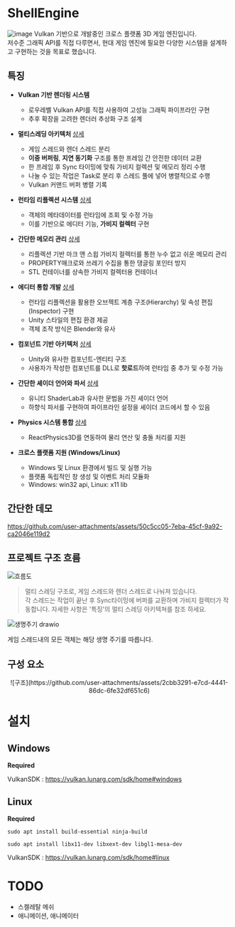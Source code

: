 # ShellEngine
![image](https://github.com/user-attachments/assets/f57f7cb3-3e14-4393-8339-fb6bcddbf579)
Vulkan 기반으로 개발중인 크로스 플랫폼 3D 게임 엔진입니다.</br>
저수준 그래픽 API를 직접 다루면서, 현대 게임 엔진에 필요한 다양한 시스템을 설계하고 구현하는 것을 목표로 했습니다.

## 특징
- **Vulkan 기반 렌더링 시스템**  
  - 로우레벨 Vulkan API를 직접 사용하여 고성능 그래픽 파이프라인 구현
  - 추후 확장을 고려한 렌더러 추상화 구조 설계

- **멀티스레딩 아키텍처** [상세](https://github.com/Shell4026/ShellEngine/blob/main/Multithreading.md)
  - 게임 스레드와 렌더 스레드 분리
  - **이중 버퍼링**, **지연 동기화** 구조를 통한 프레임 간 안전한 데이터 교환
  - 한 프레임 후 Sync 타이밍에 맞춰 가비지 컬렉션 및 메모리 정리 수행
  - 나눌 수 있는 작업은 Task로 분리 후 스레드 풀에 넣어 병렬적으로 수행
  - Vulkan 커맨드 버퍼 병렬 기록

- **런타임 리플렉션 시스템** [상세](https://github.com/Shell4026/ShellEngine/blob/main/Reflection.md)  
  - 객체의 메타데이터를 런타임에 조회 및 수정 가능
  - 이를 기반으로 에디터 기능, **가비지 컬렉터** 구현

- **간단한 메모리 관리** [상세](https://github.com/Shell4026/ShellEngine/blob/main/GC.md)
  - 리플렉션 기반 마크 앤 스윕 가비지 컬렉터를 통한 누수 없고 쉬운 메모리 관리
  - PROPERTY매크로와 쓰레기 수집을 통한 댕글링 포인터 방지
  - STL 컨테이너를 상속한 가비지 컬렉터용 컨테이너

- **에디터 통합 개발** [상세](https://github.com/Shell4026/ShellEngine/blob/main/Editor.md)
  - 런타임 리플렉션을 활용한 오브젝트 계층 구조(Hierarchy) 및 속성 편집(Inspector) 구현
  - Unity 스타일의 편집 환경 제공
  - 객체 조작 방식은 Blender와 유사

- **컴포넌트 기반 아키텍처** [상세](https://github.com/Shell4026/ShellEngine/blob/main/Component.md)
  - Unity와 유사한 컴포넌트-엔티티 구조
  - 사용자가 작성한 컴포넌트를 DLL로 **핫로드**하여 런타임 중 추가 및 수정 가능

- **간단한 셰이더 언어와 파서** [상세](https://github.com/Shell4026/ShellEngine/blob/main/Shader.md)
  - 유니티 ShaderLab과 유사한 문법을 가진 셰이더 언어
  - 하향식 파서를 구현하여 파이프라인 설정을 셰이더 코드에서 할 수 있음

- **Physics 시스템 통합** [상세](https://github.com/Shell4026/ShellEngine/blob/main/Physics.md)
  - ReactPhysics3D를 연동하여 물리 연산 및 충돌 처리를 지원

- **크로스 플랫폼 지원 (Windows/Linux)**  
  - Windows 및 Linux 환경에서 빌드 및 실행 가능
  - 플랫폼 독립적인 창 생성 및 이벤트 처리 모듈화
  - Windows: win32 api, Linux: x11 lib

## 간단한 데모
https://github.com/user-attachments/assets/50c5cc05-7eba-45cf-9a92-ca2046e119d2

## 프로젝트 구조 흐름

![흐름도](https://github.com/user-attachments/assets/79eef4d4-5b85-4093-8597-183433164c18)
> 멀티 스레딩 구조로, 게임 스레드와 렌더 스레드로 나눠져 있습니다. </br>
> 각 스레드는 작업이 끝난 후 Sync타이밍에 버퍼를 교환하며 가비지 컬렉터가 작동합니다.
> 자세한 사항은 '특징'의 멀티 스레딩 아키텍쳐를 참조 하세요.

![생명주기 drawio](https://github.com/user-attachments/assets/ffee5ba7-44ab-4733-bbaf-6d486e343fe0)

게임 스레드내의 모든 객체는 해당 생명 주기를 따릅니다.

## 구성 요소
<center>![구조](https://github.com/user-attachments/assets/2cbb3291-e7cd-4441-86dc-6fe32df651c6)</center>

# 설치
## Windows

**Required**

VulkanSDK : https://vulkan.lunarg.com/sdk/home#windows

## Linux

**Required**
```
sudo apt install build-essential ninja-build
```
```
sudo apt install libx11-dev libxext-dev libgl1-mesa-dev
```
VulkanSDK : https://vulkan.lunarg.com/sdk/home#linux

# TODO
- 스켈레탈 메쉬
- 애니메이션, 애니메이터
